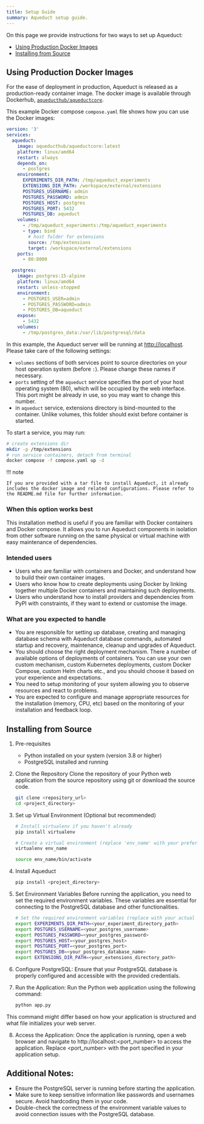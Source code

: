 ```yaml
---
title: Setup Guide
summary: Aqueduct setup guide.
---
```


On this page we provide instructions for two ways to set up Aqueduct:
- [Using Production Docker Images](#using-production-docker-images)  
- [Installing from Source](#installing-from-source)  

## Using Production Docker Images
For the ease of deployment in production, Aqueduct is released as a production-ready container image. The docker image is available through Dockerhub, [`aqueducthub/aqueductcore`](https://hub.docker.com/r/aqueducthub/aqueductcore).

This example Docker compose `compose.yaml` file shows how you can use the Docker images:

```yaml
version: '3'
services:
  aqueduct:
    image: aqueducthub/aqueductcore:latest
    platform: linux/amd64
    restart: always
    depends_on:
      - postgres
    environment:
      EXPERIMENTS_DIR_PATH: /tmp/aqueduct_experiments
      EXTENSIONS_DIR_PATH: /workspace/external/extensions
      POSTGRES_USERNAME: admin
      POSTGRES_PASSWORD: admin
      POSTGRES_HOST: postgres
      POSTGRES_PORT: 5432
      POSTGRES_DB: aqueduct
    volumes:
      - /tmp/aqueduct_experiments:/tmp/aqueduct_experiments
      - type: bind
        # host folder for extensions
        source: /tmp/extensions
        target: /workspace/external/extensions
    ports:
      - 80:8000

  postgres:
    image: postgres:15-alpine
    platform: linux/amd64
    restart: unless-stopped
    environment:
      - POSTGRES_USER=admin
      - POSTGRES_PASSWORD=admin
      - POSTGRES_DB=aqueduct
    expose:
      - 5432
    volumes:
      - /tmp/postgres_data:/var/lib/postgresql/data

```

In this example, the Aqueduct server will be running at [http://localhost](http://localhost). Please take care
of the following settings:

- `volumes` sections of both services point to source directories on your host operation system (before `:`). Please
  change these names if necessary.
- `ports` setting of the `aqueduct` service specifies the port of your host operating system (80), which will be
  occupied by the web interface. This port might be already in use, so you may want to change this number.
- in `aqueduct` service, extensions directory is bind-mounted to the container. Unlike volumes, this folder
  should exist before container is started.

To start a service, you may run:

```bash
# create extensions dir
mkdir -p /tmp/extensions
# run service containers, detach from terminal
docker compose -f compose.yaml up -d
```


!!! note
    
    If you are provided with a tar file to install Aqueduct, it already includes the docker image and related configurations. Please refer to the README.md file for further information.

### When this option works best

This installation method is useful if you are familiar with Docker containers and Docker compose. It allows you to run Aqueduct components in isolation from other software running on the same physical or virtual machine with easy maintenance of dependencies.

### Intended users

- Users who are familiar with containers and Docker, and understand how to build their own container images.
- Users who know how to create deployments using Docker by linking together multiple Docker containers and maintaining such deployments.
- Users who understand how to install providers and dependencies from PyPI with constraints, if they want to extend or customise the image.

### What are you expected to handle

- You are responsible for setting up database, creating and managing database schema with Aqueduct database commands, automated startup and recovery, maintenance, cleanup and upgrades of Aqueduct.
- You should choose the right deployment mechanism. There a number of available options of deployments of containers. You can use your own custom mechanism, custom Kubernetes deployments, custom Docker Compose, custom Helm charts etc., and you should choose it based on your experience and expectations.
- You need to setup monitoring of your system allowing you to observe resources and react to problems.
- You are expected to configure and manage appropriate resources for the installation (memory, CPU, etc) based on the monitoring of your installation and feedback loop.

## Installing from Source

1. Pre-requisites
    - Python installed on your system (version 3.8 or higher)
    - PostgreSQL installed and running
2. Clone the Repository
Clone the repository of your Python web application from the source repository using git or download the source code.

    ```sh
    git clone <repository_url>
    cd <project_directory>
    ```

3. Set up Virtual Environment (Optional but recommended)

    ```sh
    # Install virtualenv if you haven't already
    pip install virtualenv

    # Create a virtual environment (replace 'env_name' with your preferred name)
    virtualenv env_name

    source env_name/bin/activate
    ```

4. Install Aqueduct
    ```sh
    pip install <project_directory>
    ```

5. Set Environment Variables
Before running the application, you need to set the required environment variables. These variables are essential for connecting to the PostgreSQL database and other functionalities.

    ```sh
    # Set the required environment variables (replace with your actual values)
    export EXPERIMENTS_DIR_PATH=<your_experiment_directory_path>
    export POSTGRES_USERNAME=<your_postgres_username>
    export POSTGRES_PASSWORD=<your_postgres_password>
    export POSTGRES_HOST=<your_postgres_host>
    export POSTGRES_PORT=<your_postgres_port>
    export POSTGRES_DB=<your_postgres_database_name>
    export EXTENSIONS_DIR_PATH=<your_extensions_directory_path>
    ```

6. Configure PostgreSQL: Ensure that your PostgreSQL database is properly configured and accessible with the provided credentials.

7. Run the Application: Run the Python web application using the following command:
    ```sh
    python app.py
    ```
This command might differ based on how your application is structured and what file initializes your web server.

8. Access the Application: Once the application is running, open a web browser and navigate to http://localhost:<port_number> to access the application. Replace <port_number> with the port specified in your application setup.

## Additional Notes:
- Ensure the PostgreSQL server is running before starting the application.
- Make sure to keep sensitive information like passwords and usernames secure. Avoid hardcoding them in your code.
- Double-check the correctness of the environment variable values to avoid connection issues with the PostgreSQL database.
